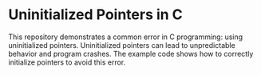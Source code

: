 # Uninitialized Pointers in C

This repository demonstrates a common error in C programming: using uninitialized pointers. Uninitialized pointers can lead to unpredictable behavior and program crashes. The example code shows how to correctly initialize pointers to avoid this error.